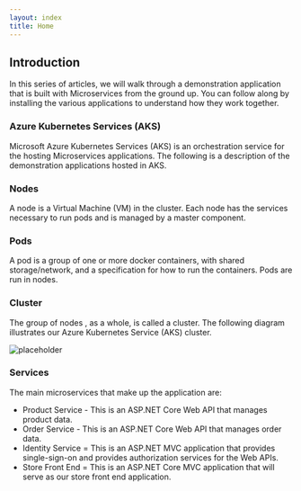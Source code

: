 ```yaml
---
layout: index
title: Home
---
```


## Introduction 

In this series of articles, we will walk through a demonstration application that is built with Microservices from the ground up. You can follow along by installing the various applications to understand how they work together.

### Azure Kubernetes Services (AKS)

Microsoft Azure Kubernetes Services (AKS) is an orchestration service for the hosting Microservices applications. The following is a description of the demonstration applications hosted in AKS.

### Nodes

A node is a Virtual Machine (VM) in the cluster. Each node has the services necessary to run pods and is managed by a master component.

### Pods

A pod is a group of one or more docker containers, with shared storage/network, and a specification for how to run the containers. Pods are run in nodes.

### Cluster

The group of nodes , as a whole, is called a cluster. The following diagram illustrates our Azure Kubernetes Service (AKS) cluster.

![placeholder](https://raw.githubusercontent.com/rcl-microservices-aks/documentation/master/images/intro/cluster.PNG "Image")

### Services

The main microservices that make up the application are:

* Product Service - This is an ASP.NET Core Web API that manages product data.
* Order Service - This is an ASP.NET Core Web API that manages order data.
* Identity Service = This is an ASP.NET MVC application that provides single-sign-on and provides authorization services for the Web APIs.
* Store Front End = This is an ASP.NET Core MVC application that will serve as our store front end application.


